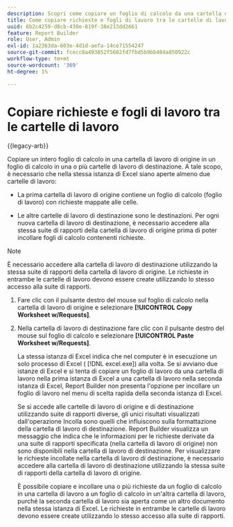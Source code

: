 ```yaml
---
description: Scopri come copiare un foglio di calcolo da una cartella di lavoro di origine a una o più cartelle di lavoro di destinazione.
title: Come copiare richieste e fogli di lavoro tra le cartelle di lavoro
uuid: 6b2c4259-d8cb-430e-819f-38e213dd2661
feature: Report Builder
role: User, Admin
exl-id: 1a2363da-603e-4d1d-aefa-14ce71554247
source-git-commit: fcecc8a493852f5682fd7fbd5b9bb484a850922c
workflow-type: tm+mt
source-wordcount: '369'
ht-degree: 1%

---
```


# Copiare richieste e fogli di lavoro tra le cartelle di lavoro

{{legacy-arb}}

Copiare un intero foglio di calcolo in una cartella di lavoro di origine in un foglio di calcolo in una o più cartelle di lavoro di destinazione. A tale scopo, è necessario che nella stessa istanza di Excel siano aperte almeno due cartelle di lavoro:

* La prima cartella di lavoro di origine contiene un foglio di calcolo (foglio di lavoro) con richieste mappate alle celle.

* Le altre cartelle di lavoro di destinazione sono le destinazioni. Per ogni nuova cartella di lavoro di destinazione, è necessario accedere alla stessa suite di rapporti della cartella di lavoro di origine prima di poter incollare fogli di calcolo contenenti richieste.

>[!NOTE]
>
>È necessario accedere alla cartella di lavoro di destinazione utilizzando la stessa suite di rapporti della cartella di lavoro di origine. Le richieste in entrambe le cartelle di lavoro devono essere create utilizzando lo stesso accesso alla suite di rapporti.

1. Fare clic con il pulsante destro del mouse sul foglio di calcolo nella cartella di lavoro di origine e selezionare **[!UICONTROL Copy Worksheet w/Requests]**.
1. Nella cartella di lavoro di destinazione fare clic con il pulsante destro del mouse sul foglio di calcolo e selezionare **[!UICONTROL Paste Worksheet w/Requests]**.

   La stessa istanza di Excel indica che nel computer è in esecuzione un solo processo di Excel ( [!DNL excel.exe]) alla volta. Se si avviano due istanze di Excel e si tenta di copiare un foglio di lavoro da una cartella di lavoro nella prima istanza di Excel a una cartella di lavoro nella seconda istanza di Excel, Report Builder non presenta l&#39;opzione per incollare un foglio di lavoro nel menu di scelta rapida della seconda istanza di Excel.

   Se si accede alle cartelle di lavoro di origine e di destinazione utilizzando suite di rapporti diverse, gli unici risultati visualizzati dall&#39;operazione Incolla sono quelli che influiscono sulla formattazione della cartella di lavoro di destinazione. Report Builder visualizza un messaggio che indica che le informazioni per le richieste derivate da una suite di rapporti specificata (nella cartella di lavoro di origine) non sono disponibili nella cartella di lavoro di destinazione. Per visualizzare le richieste incollate nella cartella di lavoro di destinazione, è necessario accedere alla cartella di lavoro di destinazione utilizzando la stessa suite di rapporti della cartella di lavoro di origine.

   È possibile copiare e incollare una o più richieste da un foglio di calcolo in una cartella di lavoro a un foglio di calcolo in un&#39;altra cartella di lavoro, purché la seconda cartella di lavoro sia aperta come un altro documento nella stessa istanza di Excel. Le richieste in entrambe le cartelle di lavoro devono essere create utilizzando lo stesso accesso alla suite di rapporti.
